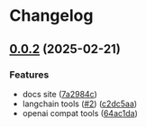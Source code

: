 # Changelog

## [0.0.2](https://github.com/StackOneHQ/stackone-ai-python/compare/v0.0.1...v0.0.2) (2025-02-21)


### Features

* docs site ([7a2984c](https://github.com/StackOneHQ/stackone-ai-python/commit/7a2984c33deb748abe3f282a449075631da80aef))
* langchain tools ([#2](https://github.com/StackOneHQ/stackone-ai-python/issues/2)) ([c2dc5aa](https://github.com/StackOneHQ/stackone-ai-python/commit/c2dc5aadda1104117c60703ccca6ceb63f8fd68d))
* openai compat tools ([64ac1da](https://github.com/StackOneHQ/stackone-ai-python/commit/64ac1da8f1d4fad090a1822d751e003a2cca2e52))

